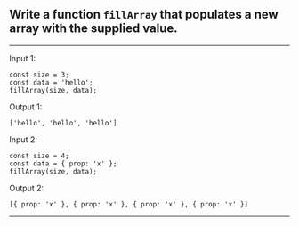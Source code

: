 ## Write a function `fillArray` that populates a new array with the supplied value.

***

Input 1:
```
const size = 3;
const data = 'hello';
fillArray(size, data);

```

Output 1: 
```
['hello', 'hello', 'hello']
```

Input 2:
```
const size = 4;
const data = { prop: 'x' };
fillArray(size, data);

```

Output 2: 
```
[{ prop: 'x' }, { prop: 'x' }, { prop: 'x' }, { prop: 'x' }]
```

***
